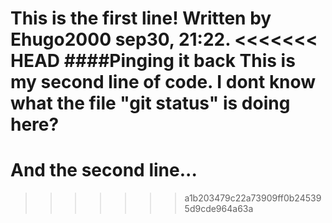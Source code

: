 This is the first line! Written by Ehugo2000 sep30, 21:22.
<<<<<<< HEAD
####Pinging it back
This is my second line of code. I dont know what the file "git status" is doing here?
=======

# And the second line...
>>>>>>> a1b203479c22a73909ff0b245395d9cde964a63a

